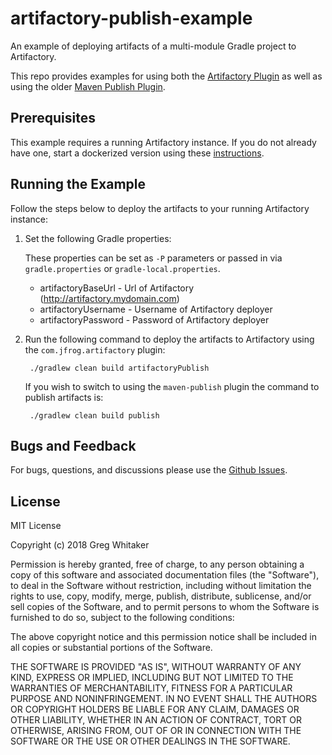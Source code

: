 # artifactory-publish-example

An example of deploying artifacts of a multi-module Gradle project to Artifactory.

This repo provides examples for using both the [Artifactory Plugin](https://www.jfrog.com/confluence/display/RTF/Gradle+Artifactory+Plugin) as well as using the older
[Maven Publish Plugin](https://docs.gradle.org/current/userguide/publishing_maven.html).

## Prerequisites
This example requires a running Artifactory instance. If you do not already have one, start a dockerized version using these [instructions](https://www.jfrog.com/confluence/display/RTF/Installing+with+Docker).

## Running the Example
Follow the steps below to deploy the artifacts to your running Artifactory instance:

1. Set the following Gradle properties:

    These properties can be set as `-P` parameters or passed in via `gradle.properties` or `gradle-local.properties`.
    
    * artifactoryBaseUrl - Url of Artifactory (http://artifactory.mydomain.com)
    * artifactoryUsername - Username of Artifactory deployer
    * artifactoryPassword - Password of Artifactory deployer
    
2. Run the following command to deploy the artifacts to Artifactory using the `com.jfrog.artifactory` plugin:

        ./gradlew clean build artifactoryPublish
        
    If you wish to switch to using the `maven-publish` plugin the command to publish artifacts is:
    
        ./gradlew clean build publish

## Bugs and Feedback
For bugs, questions, and discussions please use the [Github Issues](https://github.com/gregwhitaker/artifactory-publish-example/issues).

## License
MIT License

Copyright (c) 2018 Greg Whitaker

Permission is hereby granted, free of charge, to any person obtaining a copy
of this software and associated documentation files (the "Software"), to deal
in the Software without restriction, including without limitation the rights
to use, copy, modify, merge, publish, distribute, sublicense, and/or sell
copies of the Software, and to permit persons to whom the Software is
furnished to do so, subject to the following conditions:

The above copyright notice and this permission notice shall be included in all
copies or substantial portions of the Software.

THE SOFTWARE IS PROVIDED "AS IS", WITHOUT WARRANTY OF ANY KIND, EXPRESS OR
IMPLIED, INCLUDING BUT NOT LIMITED TO THE WARRANTIES OF MERCHANTABILITY,
FITNESS FOR A PARTICULAR PURPOSE AND NONINFRINGEMENT. IN NO EVENT SHALL THE
AUTHORS OR COPYRIGHT HOLDERS BE LIABLE FOR ANY CLAIM, DAMAGES OR OTHER
LIABILITY, WHETHER IN AN ACTION OF CONTRACT, TORT OR OTHERWISE, ARISING FROM,
OUT OF OR IN CONNECTION WITH THE SOFTWARE OR THE USE OR OTHER DEALINGS IN THE
SOFTWARE.